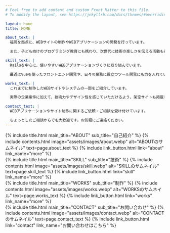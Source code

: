 ```yaml
---
# Feel free to add content and custom Front Matter to this file.
# To modify the layout, see https://jekyllrb.com/docs/themes/#overriding-theme-defaults

layout: home
title: HOME

about_text: |
  福岡を拠点に、WEBサイトの制作やWEBアプリケーションの開発を行っています。

  また、子ども向けのプログラミング教育にも携わり、次世代に技術の楽しさを伝える活動も行っています。

skill_text: |
  Railsを中心に、使いやすいWEBアプリケーションづくりに取り組んでいます。

  最近はVueを使ったフロントエンド開発や、日々の業務に役立つツール開発にも力を入れています。

works_text: |
  これまでに制作したWEBサイトやシステムの一部をご紹介しています。

  実際の企業案件に加えて、技術力やデザイン性を感じていただけるよう、架空サイトも掲載しています。

contact_text: |
  WEBアプリケーションやサイト制作に関するご依頼・ご相談を受け付けています。

  ちょっとしたご相談からでも大歓迎です。お気軽にご連絡ください。
---
```


<section>
  {% include title.html main_title="ABOUT" sub_title="自己紹介" %}
  {% include contents.html image="assets/images/about.webp" alt="ABOUTのサムネイル" text=page.about_text %}
  {% include link_button.html link="about" link_name="more" %}
</section>

<section>
  {% include title.html main_title="SKILL" sub_title="技術" %}
  {% include contents.html image="assets/images/skill.webp" alt="SKILLのサムネイル" text=page.skill_text %}
  {% include link_button.html link="skill" link_name="more" %}
</section>

<section>
  {% include title.html main_title="WORKS" sub_title="制作" %}
  {% include contents.html image="assets/images/works.webp" alt="WORKSのサムネイル" text=page.works_text %}
  {% include link_button.html link="works" link_name="more" %}
</section>

<section>
  {% include title.html main_title="CONTACT" sub_title="お問い合わせ" %}
  {% include contents.html image="assets/images/contact.webp" alt="CONTACTのサムネイル" text=page.contact_text %}
  {% include link_button.html link="contact" link_name="お問い合わせはこちら" %}
</section>